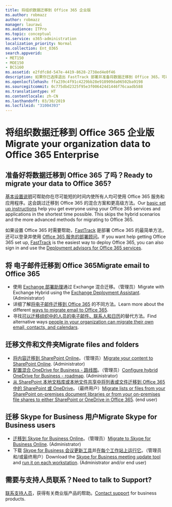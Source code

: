```yaml
---
title: 将组织数据迁移到 Office 365 企业版
ms.author: robmazz
author: robmazz
manager: laurawi
ms.audience: ITPro
ms.topic: conceptual
ms.service: o365-administration
localization_priority: Normal
ms.collection: Ent_O365
search.appverid:
- MET150
- MOE150
- BCS160
ms.assetid: e2fdfc8d-547e-4419-8628-2738ed4e0f46
description: 如果你已选择退出 FastTrack 部署并准备将数据迁移到 Office 365，可以从此处开始。
ms.openlocfilehash: ffa239c4f91c4229bb28e918909da06502ba9198
ms.sourcegitcommit: 0c775dbd2325f95e3f006424d1446f76caadb588
ms.translationtype: HT
ms.contentlocale: zh-CN
ms.lasthandoff: 03/30/2019
ms.locfileid: "31004393"
---
```

# <a name="migrate-your-organization-data-to-office-365-enterprise"></a><span data-ttu-id="03ac9-103">将组织数据迁移到 Office 365 企业版</span><span class="sxs-lookup"><span data-stu-id="03ac9-103">Migrate your organization data to Office 365 Enterprise</span></span>

## <a name="ready-to-migrate-your-data-to-office-365"></a><span data-ttu-id="03ac9-104">准备好将数据迁移到 Office 365 了吗？</span><span class="sxs-lookup"><span data-stu-id="03ac9-104">Ready to migrate your data to Office 365?</span></span>

<span data-ttu-id="03ac9-p101">[基本设置说明](https://support.office.com/article/Set-up-Office-365-for-business-6a3a29a0-e616-4713-99d1-15eda62d04fa)可帮助你在尽可能短的时间内使所有人均可使用 Office 365 服务和应用程序。这会跳过迁移到 Office 365 的混合方案和更高级方法。</span><span class="sxs-lookup"><span data-stu-id="03ac9-p101">Our [basic set up instructions](https://support.office.com/article/Set-up-Office-365-for-business-6a3a29a0-e616-4713-99d1-15eda62d04fa) help you get everyone using your Office 365 services and applications in the shortest time possible. This skips the hybrid scenarios and the more advanced methods for migrating to Office 365.</span></span> 
  
<span data-ttu-id="03ac9-107">如果设置 Office 365 时需要帮助，[FastTrack](https://fasttrack.microsoft.com/office) 是部署 Office 365 的最简单方法，还可以登录并使用 [Office 365 服务的部署顾问](deployment-advisors-for-office-365.md)。</span><span class="sxs-lookup"><span data-stu-id="03ac9-107">If you want help getting Office 365 set up, [FastTrack](https://fasttrack.microsoft.com/office) is the easiest way to deploy Office 365, you can also sign in and use the [Deployment advisors for Office 365 services](deployment-advisors-for-office-365.md).</span></span>

## <a name="migrate-email-to-office-365"></a><span data-ttu-id="03ac9-108">将 电子邮件迁移到 Office 365</span><span class="sxs-lookup"><span data-stu-id="03ac9-108">Migrate email to Office 365</span></span>
- <span data-ttu-id="03ac9-p102">使用 [Exchange 部署助理](https://technet.microsoft.com/exdeploy2013)通过 Exchange 混合迁移。（管理员）</span><span class="sxs-lookup"><span data-stu-id="03ac9-p102">Migrate with Exchange Hybrid using the [Exchange Deployment Assistant](https://technet.microsoft.com/exdeploy2013). (Administrator)</span></span>
- <span data-ttu-id="03ac9-111">详细了解[将电子邮件迁移到 Office 365](https://support.office.com/article/Ways-to-migrate-multiple-email-accounts-to-Office-365-0a4913fe-60fb-498f-9155-a86516418842) 的不同方法。</span><span class="sxs-lookup"><span data-stu-id="03ac9-111">Learn more about the different [ways to migrate email to Office 365](https://support.office.com/article/Ways-to-migrate-multiple-email-accounts-to-Office-365-0a4913fe-60fb-498f-9155-a86516418842).</span></span>
- <span data-ttu-id="03ac9-112">寻找[可以迁移组织中的人员的电子邮件、联系人和日历](https://support.office.com/article/Migrate-email-and-contacts-to-Office-365-for-business-a3e3bddb-582e-4133-8670-e61b9f58627e)的替代方法。</span><span class="sxs-lookup"><span data-stu-id="03ac9-112">Find alternative ways [people in your organization can migrate their own email, contacts, and calendars](https://support.office.com/article/Migrate-email-and-contacts-to-Office-365-for-business-a3e3bddb-582e-4133-8670-e61b9f58627e).</span></span>

## <a name="migrate-files-and-folders"></a><span data-ttu-id="03ac9-113">迁移文件和文件夹</span><span class="sxs-lookup"><span data-stu-id="03ac9-113">Migrate files and folders</span></span>
- <span data-ttu-id="03ac9-p103">[将内容迁移到 SharePoint Online](https://support.office.com/article/d8c6ce52-f8a2-4661-97f7-45e49351bdb9)。（管理员）</span><span class="sxs-lookup"><span data-stu-id="03ac9-p103">[Migrate your content to SharePoint Online](https://support.office.com/article/d8c6ce52-f8a2-4661-97f7-45e49351bdb9). (Administrator)</span></span>
- <span data-ttu-id="03ac9-p104">[配置混合 OneDrive for Business - 路线图](https://docs.microsoft.com/SharePoint/hybrid/configure-hybrid-onedrive-for-businessroadmap)。（管理员）</span><span class="sxs-lookup"><span data-stu-id="03ac9-p104">[Configure hybrid OneDrive for Business - roadmap](https://docs.microsoft.com/SharePoint/hybrid/configure-hybrid-onedrive-for-businessroadmap). (Administrator)</span></span>
- <span data-ttu-id="03ac9-p105">[从 SharePoint 本地文档库或本地文件共享中将列表或文件迁移到 Office 365 中的 SharePoint 或 OneDrive](https://docs.microsoft.com/sharepointmigration/introducing-the-sharepoint-migration-tool)。（最终用户）</span><span class="sxs-lookup"><span data-stu-id="03ac9-p105">[Migrate lists or files from your SharePoint on-premises document libraries or from your on-premises file shares to either SharePoint or OneDrive in Office 365](https://docs.microsoft.com/sharepointmigration/introducing-the-sharepoint-migration-tool). (end user)</span></span>

## <a name="migrate-skype-for-business-users"></a><span data-ttu-id="03ac9-120">迁移 Skype for Business 用户</span><span class="sxs-lookup"><span data-stu-id="03ac9-120">Migrate Skype for Business users</span></span>
- <span data-ttu-id="03ac9-p106">[迁移到 Skype for Business Online](https://technet.microsoft.com/library/jj204969.aspx)。（管理员）</span><span class="sxs-lookup"><span data-stu-id="03ac9-p106">[Migrate to Skype for Business Online](https://technet.microsoft.com/library/jj204969.aspx). (Administrator)</span></span>
- <span data-ttu-id="03ac9-p107">下载 [Skype for Business 会议更新工具](https://www.microsoft.com/en-us/download/details.aspx?id=51659)并[在每个工作站上运行它](https://support.office.com/article/Meeting-Update-Tool-for-Skype-for-Business-and-Lync-2b525fe6-ed0f-4331-b533-c31546fcf4d4)。（管理员和/或最终用户）</span><span class="sxs-lookup"><span data-stu-id="03ac9-p107">Download the [Skype for Business meeting update tool](https://www.microsoft.com/en-us/download/details.aspx?id=51659) and [run it on each workstation](https://support.office.com/article/Meeting-Update-Tool-for-Skype-for-Business-and-Lync-2b525fe6-ed0f-4331-b533-c31546fcf4d4). (Administrator and/or end user)</span></span>
  
## <a name="need-to-talk-to-support"></a><span data-ttu-id="03ac9-125">需要与支持人员联系？</span><span class="sxs-lookup"><span data-stu-id="03ac9-125">Need to talk to Support?</span></span>
<span data-ttu-id="03ac9-126">[联系支持人员](https://support.office.com/article/32a17ca7-6fa0-4870-8a8d-e25ba4ccfd4b)，获得有关商业版产品的帮助。</span><span class="sxs-lookup"><span data-stu-id="03ac9-126">[Contact support](https://support.office.com/article/32a17ca7-6fa0-4870-8a8d-e25ba4ccfd4b) for business products.</span></span>
